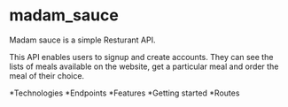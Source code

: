 # madam_sauce

Madam sauce is a simple Resturant API. 

This API enables users to signup and create accounts.
They can see the lists of meals available on the website, get a particular meal and order the meal of their choice.

*Technologies
*Endpoints
*Features
*Getting started
*Routes
